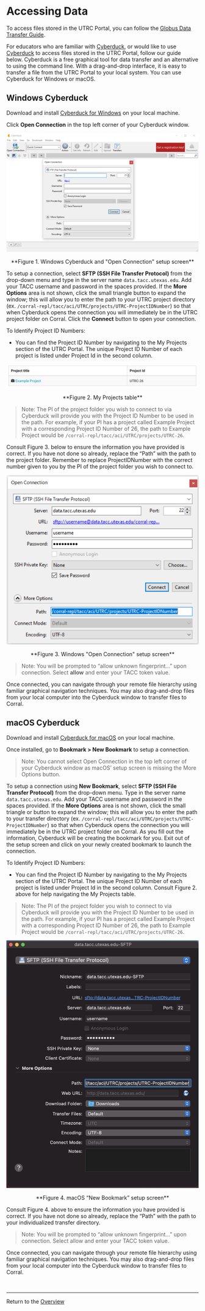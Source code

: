 # Accessing Data
To access files stored in the UTRC Portal, you can follow the [Globus Data Transfer Guide](https://utrc.tacc.utexas.edu/globus-guide/).

For educators who are familiar with [Cyberduck](https://cyberduck.io/), or would like to use [Cyberduck](https://cyberduck.io/) to access files stored in the UTRC Portal, follow our guide below. Cyberduck is a free graphical tool for data transfer and an alternative to using the command line. With a drag-and-drop interface, it is easy to transfer a file from the UTRC Portal to your local system. You can use Cyberduck for Windows or macOS.    

## Windows Cyberduck
Download and install [Cyberduck for Windows](https://cyberduck.io/download/) on your local machine.

Click **Open Connection** in the top left corner of your Cyberduck window.

![Figure 1!](/docs/assets/images/figure1.png "Figure 1.")

<center>**Figure 1. Windows Cyberduck and "Open Connection" setup screen**</center>

To setup a connection, select **SFTP (SSH File Transfer Protocol)** from the drop-down menu and type in the server name `data.tacc.utexas.edu`. Add your TACC username and password in the spaces provided. If the **More Options** area is not shown, click the small triangle button to expand the window; this will allow you to enter the path to your UTRC project directory (ex. `/corral-repl/tacc/aci/UTRC/projects/UTRC-ProjectIDNumber`) so that when Cyberduck opens the connection you will immediately be in the UTRC project folder on Corral. Click the **Connect** button to open your connection.

To Identify Project ID Numbers:

- You can find the Project ID Number by navigating to the My Projects section of the UTRC Portal. The unique Project ID Number of each project is listed under Project Id in the second column.

![Figure 2!](/docs/assets/images/figure2.png "Figure 2.")

<center>**Figure 2. My Projects table**</center>

> Note: The PI of the project folder you wish to connect to via Cyberduck will provide you with the Project ID Number to be used in the path. For example, if your PI has a project called Example Project with a corresponding Project ID Number of 26, the path to Example Project would be `/corral-repl/tacc/aci/UTRC/projects/UTRC-26`.

Consult Figure 3. below to ensure the information you have provided is correct.
If you have not done so already, replace the “Path” with the path to the project folder. Remember to replace ProjectIDNumber with the correct number given to you by the PI of the project folder you wish to connect to.

![Figure 3!](/docs/assets/images/figure3.png "Figure 3.")

<center>**Figure 3. Windows "Open Connection" setup screen**</center>

> Note: You will be prompted to “allow unknown fingerprint…” upon connection. Select **allow** and enter your TACC token value.

Once connected, you can navigate through your remote file hierarchy using familiar graphical navigation techniques. You may also drag-and-drop files from your local computer into the Cyberduck window to transfer files to Corral.

## macOS Cyberduck
Download and install [Cyberduck for macOS](https://cyberduck.io/download/) on your local machine.

Once installed, go to **Bookmark > New Bookmark** to setup a connection.

> Note: You cannot select Open Connection in the top left corner of your Cyberduck window as macOS’ setup screen is missing the More Options button.

To setup a connection using **New Bookmark**, select **SFTP (SSH File Transfer Protocol)** from the drop-down menu. Type in the server name `data.tacc.utexas.edu`. Add your TACC username and password in the spaces provided. If the **More Options** area is not shown, click the small triangle or button to expand the window; this will allow you to enter the path to your transfer directory (ex. `/corral-repl/tacc/aci/UTRC/projects/UTRC-ProjectIDNumber`) so that when Cyberduck opens the connection you will immediately be in the UTRC project folder on Corral. As you fill out the information, Cyberduck will be creating the bookmark for you. Exit out of the setup screen and click on your newly created bookmark to launch the connection.

To Identify Project ID Numbers:

- You can find the Project ID Number by navigating to the My Projects section of the UTRC Portal. The unique Project ID Number of each project is listed under Project Id in the second column. Consult Figure 2. above for help navigating the My Projects table.

> Note: The PI of the project folder you wish to connect to via Cyberduck will provide you with the Project ID Number to be used in the path. For example, if your PI has a project called Example Project with a corresponding Project ID Number of 26, the path to Example Project would be `/corral-repl/tacc/aci/UTRC/projects/UTRC-26`.

![Figure 4!](/docs/assets/images/figure4.png "Figure 4.")

<center>**Figure 4. macOS “New Bookmark” setup screen**</center>

Consult Figure 4. above to ensure the information you have provided is correct. If you have not done so already, replace the “Path” with the path to your individualized transfer directory.

> Note: You will be prompted to “allow unknown fingerprint…” upon connection. Select allow and enter your TACC token value.

Once connected, you can navigate through your remote file hierarchy using familiar graphical navigation techniques. You may also drag-and-drop files from your local computer into the Cyberduck window to transfer files to Corral.

<br>

---
Return to the [Overview](index.md)
